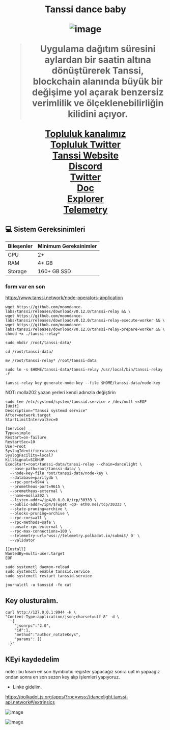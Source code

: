 
<h1 align="center"> Tanssi dance baby

![image](https://github.com/molla202/Tanssi/assets/91562185/209da5fb-efe6-4170-a7ba-90511307e0f7)



> Uygulama dağıtım süresini aylardan bir saatin altına dönüştürerek Tanssi, blockchain alanında büyük bir değişime yol açarak benzersiz verimlilik ve ölçeklenebilirliğin kilidini açıyor.

 [Topluluk kanalımız](https://t.me/corenodechat)<br>
 [Topluluk Twitter](https://twitter.com/corenodeHQ)<br>
 [Tanssi Website](https://www.tanssi.network/)<br>
 [Discord](https://discord.gg/WMxTM2fQkr)<br>
 [Twitter](https://twitter.com/TanssiNetwork)<br>
 [Doc](https://docs.tanssi.network/node-operators/validators/onboarding/register-in-symbiotic/#__tabbed_7_2)<br>
 [Explorer](https://polkadot.js.org/apps/?rpc=wss://dancelight.tanssi-api.network#/extrinsics)<br>
 [Telemetry](https://telemetry.polkadot.io/#/0x983a1a72503d6cc3636776747ec627172b51272bf45e50a355348facb67a820a)<br>

</h1>

## 💻 Sistem Gereksinimleri
| Bileşenler | Minimum Gereksinimler | 
| ------------ | ------------ |
| CPU |	2+|
| RAM	| 4+ GB |
| Storage	| 160+ GB SSD |

### form var en son
https://www.tanssi.network/node-operators-application


```
wget https://github.com/moondance-labs/tanssi/releases/download/v0.12.0/tanssi-relay && \
wget https://github.com/moondance-labs/tanssi/releases/download/v0.12.0/tanssi-relay-execute-worker && \
wget https://github.com/moondance-labs/tanssi/releases/download/v0.12.0/tanssi-relay-prepare-worker && \
chmod +x ./tanssi-relay*

sudo mkdir /root/tanssi-data/

cd /root/tanssi-data/

mv /root/tanssi-relay* /root/tanssi-data
```
```
sudo ln -s $HOME/tanssi-data/tanssi-relay /usr/local/bin/tanssi-relay -f
```
```
tanssi-relay key generate-node-key --file $HOME/tanssi-data/node-key
```
NOT: molla202 yazan yerleri kendi adınızla değiştirin
```
sudo tee /etc/systemd/system/tanssid.service > /dev/null <<EOF
[Unit]
Description="Tanssi systemd service"
After=network.target
StartLimitIntervalSec=0

[Service]
Type=simple
Restart=on-failure
RestartSec=10
User=root
SyslogIdentifier=tanssi
SyslogFacility=local7
KillSignal=SIGHUP
ExecStart=root/tanssi-data/tanssi-relay --chain=dancelight \
  --base-path=root/tanssi-data/ \
  --node-key-file root/tanssi-data/node-key \
  --database=paritydb \
  --rpc-port=9944 \
  --prometheus-port=9615 \
  --prometheus-external \
  --name=molla202 \
  --listen-addr=/ip4/0.0.0.0/tcp/30333 \
  --public-addr=/ip4/$(wget -qO- eth0.me)/tcp/30333 \
  --state-pruning=archive \
  --blocks-pruning=archive \
  --rpc-cors=all \
  --rpc-methods=safe \
  --unsafe-rpc-external \
  --rpc-max-connections=100 \
  --telemetry-url='wss://telemetry.polkadot.io/submit/ 0' \
  --validator

[Install]
WantedBy=multi-user.target
EOF
```
```
sudo systemctl daemon-reload
sudo systemctl enable tanssid.service
sudo systemctl restart tanssid.service
```
```
journalctl -u tanssid -fo cat
```


## Key olusturalım.
```
curl http://127.0.0.1:9944 -H \
"Content-Type:application/json;charset=utf-8" -d \
  '{
    "jsonrpc":"2.0",
    "id":1,
    "method":"author_rotateKeys",
    "params": []
  }'
```
## KEyi kaydedelim
note : bu kısım en son Symbiotic register yapacağız sonra opt in yapaağız ondan sonra en son sezon key alıp işlemleri yapıyoruz.
* Linke gidelim.

https://polkadot.js.org/apps/?rpc=wss://dancelight.tanssi-api.network#/extrinsics

![image](https://github.com/user-attachments/assets/0f0b8f02-751d-4c1f-8101-91cca4ea4646)

![image](https://github.com/user-attachments/assets/ee5cab7d-10bf-444a-a33f-931e6239523e)











